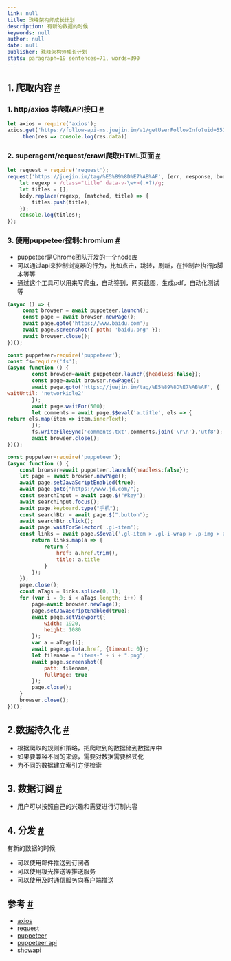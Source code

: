 ```yaml
---
link: null
title: 珠峰架构师成长计划
description: 有新的数据的时候
keywords: null
author: null
date: null
publisher: 珠峰架构师成长计划
stats: paragraph=19 sentences=71, words=390
---
```

## 1. 爬取内容 [#](#t01-爬取内容)

### 1. http/axios 等爬取API接口 [#](#t11-httpaxios-等爬取api接口)

```js
let axios = require('axios');
axios.get('https://follow-api-ms.juejin.im/v1/getUserFollowInfo?uid=551d6923e4b0cd5b623f54da&src=web')
    .then(res => console.log(res.data))
```

### 2. superagent/request/crawl爬取HTML页面 [#](#t22-superagentrequestcrawl爬取html页面)

```js
let request = require('request');
request('https://juejin.im/tag/%E5%89%8D%E7%AB%AF', (err, response, body) => {
    let regexp = /class="title" data-v-\w+>(.+?)/g;
    let titles = [];
    body.replace(regexp, (matched, title) => {
        titles.push(title);
    });
    console.log(titles);
});
```

### 3. 使用puppeteer控制chromium [#](#t33-使用puppeteer控制chromium)

* puppeteer是Chrome团队开发的一个node库
* 可以通过api来控制浏览器的行为，比如点击，跳转，刷新，在控制台执行js脚本等等
* 通过这个工具可以用来写爬虫，自动签到，网页截图，生成pdf，自动化测试等

```js
(async () => {
     const browser = await puppeteer.launch();
     const page = await browser.newPage();
     await page.goto('https://www.baidu.com');
     await page.screenshot({ path: 'baidu.png' });
     await browser.close();
})();
```

```js
const puppeteer=require('puppeteer');
const fs=require('fs');
(async function () {
        const browser=await puppeteer.launch({headless:false});
        const page=await browser.newPage();
        await page.goto('https://juejin.im/tag/%E5%89%8D%E7%AB%AF', {
waitUntil: 'networkidle2'
        });
        await page.waitFor(500);
        let comments = await page.$$eval('a.title', els => {
return els.map(item => item.innerText);
        });
        fs.writeFileSync('comments.txt',comments.join('\r\n'),'utf8');
        await browser.close();
})();
```

```js
const puppeteer=require('puppeteer');
(async function () {
    const browser=await puppeteer.launch({headless:false});
    let page = await browser.newPage();
    await page.setJavaScriptEnabled(true);
    await page.goto("https://www.jd.com/");
    const searchInput = await page.$("#key");
    await searchInput.focus();
    await page.keyboard.type("手机");
    const searchBtn = await page.$(".button");
    await searchBtn.click();
    await page.waitForSelector('.gl-item');
    const links = await page.$$eval('.gl-item > .gl-i-wrap > .p-img > a', links => {
        return links.map(a => {
            return {
                href: a.href.trim(),
                title: a.title
            }
        });
    });
    page.close();
    const aTags = links.splice(0, 1);
    for (var i = 0; i < aTags.length; i++) {
        page=await browser.newPage();
        page.setJavaScriptEnabled(true);
        await page.setViewport({
            width: 1920,
            height: 1080
        });
        var a = aTags[i];
        await page.goto(a.href, {timeout: 0});
        let filename = "items-" + i + ".png";
        await page.screenshot({
            path: filename,
            fullPage: true
        });
        page.close();
    }
    browser.close();
})();
```

## 2.数据持久化 [#](#t42数据持久化)

* 根据爬取的规则和策略，把爬取到的数据储到数据库中
* 如果要兼容不同的来源，需要对数据需要格式化
* 为不同的数据建立索引方便检索

## 3. 数据订阅 [#](#t53-数据订阅)

* 用户可以按照自己的兴趣和需要进行订制内容

## 4. 分发 [#](#t64-分发)

有新的数据的时候

* 可以使用邮件推送到订阅者
* 可以使用极光推送等推送服务
* 可以使用及时通信服务向客户端推送

## 参考 [#](#t7参考)

* [axios](https://www.npmjs.com/package/axios)
* [request](https://www.npmjs.com/package/request)
* [puppeteer](https://github.com/GoogleChrome/puppeteer)
* [puppeteer api](https://github.com/GoogleChrome/puppeteer/blob/v1.7.0/docs/api.md)
* [showapi](https://www.showapi.com/api/view/184/4)
